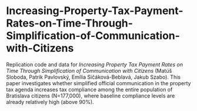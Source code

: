 # Increasing-Property-Tax-Payment-Rates-on-Time-Through-Simplification-of-Communication-with-Citizens

Replication code and data for *Increasing Property Tax Payment Rates on Time Through Simplification of Communication with Citizens* (Matúš Sloboda, Patrik Pavlovský, Emília Sičáková-Beblavá, Jakub Szabo). This paper investigates whether simplified official communication in the property tax agenda increases tax compliance among the entire population of Bratislava citizens (N=177,000), where baseline compliance levels are already relatively high (above 90%). 

